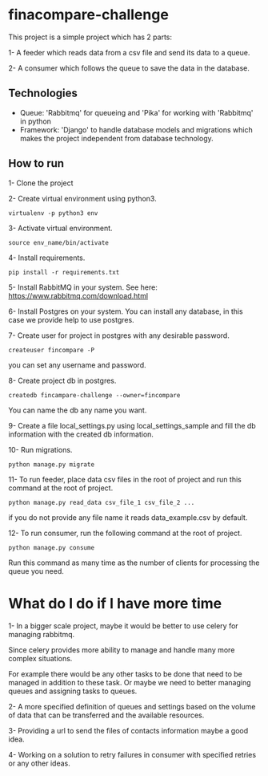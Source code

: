 # finacompare-challenge

This project is a simple project which has 2 parts:

1- A feeder which reads data from a csv file and 
send its data to a queue.

2- A consumer which follows the queue to save the data in the database.

## Technologies

- Queue: 'Rabbitmq' for queueing and 'Pika' for working with 'Rabbitmq' in python
- Framework: 'Django' to handle database models and migrations which makes the project independent from database technology.


## How to run

1- Clone the project

2- Create virtual environment using python3.

    virtualenv -p python3 env
    
3- Activate virtual environment.

    source env_name/bin/activate

4- Install requirements.
    
    pip install -r requirements.txt

5- Install RabbitMQ in your system. See here: https://www.rabbitmq.com/download.html

6- Install Postgres on your system. You can install any database, in this case we provide help to use postgres.

7- Create user for project in postgres with any desirable password.
    
    createuser fincompare -P
    
you can set any username and password.

8- Create project db in postgres.
    
    createdb fincampare-challenge --owner=fincompare
    
You can name the db any name you want.

9- Create a file local_settings.py using local_settings_sample and fill the db information with the created db information.

10- Run migrations.

    python manage.py migrate

    
11- To run feeder, place data csv files in the root of project and run this command at the root of project.

    python manage.py read_data csv_file_1 csv_file_2 ...
    
if you do not provide any file name it reads data_example.csv by default.
    

12- To run consumer, run the following command at the root of project. 
    
    python manage.py consume

Run this command as many time as the number of clients for processing the queue you need.


# What do I do if I have more time

1- In a bigger scale project,  maybe it would be better to use celery for managing rabbitmq.

Since celery provides more ability to manage and handle many more complex situations. 

For example there would be any other tasks to be done that
need to be managed in addition to these task. Or maybe we need 
to better managing queues and assigning tasks to queues.

2- A more specified definition of queues and settings based on the volume 
of data that can be transferred and the available resources.

3- Providing a url to send the files of contacts information maybe a good idea.

4- Working on a solution to retry failures in consumer with specified retries or any other ideas.

